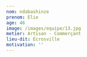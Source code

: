 ```yaml
---
nom: ndabashinze
prenom: Elie
age: 46
image: /images/equipe/13.jpg
metier: Artisan - Commerçant
lieu-dit: Ecrosville
motivation: ''
---
```

